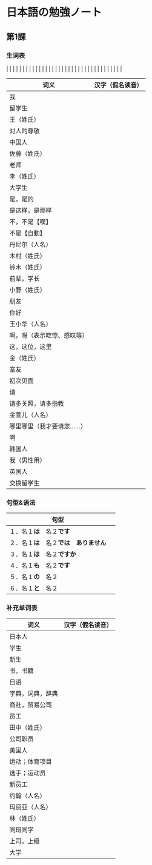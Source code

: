 # 日本語の勉強ノート

## 第1課

### 生词表

|
|
|
|
|
|
|
|
|
|
|
|
|
|
|
|
|
|
|
|
|
|
|
|
|
|
|
|
|
|
|
|
|
|
|
|

| 词义                       | 汉字（假名读音） |
| -------------------------- | ---------------- |
| 我                         |                  |
| 留学生                     |                  |
| 王（姓氏）                 |                  |
| 对人的尊敬                 |                  |
| 中国人                     |                  |
| 佐藤（姓氏）               |                  |
| 老师                       |                  |
| 李（姓氏）                 |                  |
| 大学生                     |                  |
| 是，是的                   |                  |
| 是这样，是那样             |                  |
| 不，不是【嘆】             |                  |
| 不是【自動】               |                  |
| 丹尼尔（人名）             |                  |
| 木村（姓氏）               |                  |
| 铃木（姓氏）               |                  |
| 前辈，学长                 |                  |
| 小野（姓氏）               |                  |
| 朋友                       |                  |
| 你好                       |                  |
| 王小华（人名）             |                  |
| 啊，呀（表示吃惊、感叹等） |                  |
| 这，这位，这里             |                  |
| 金（姓氏）                 |                  |
| 室友                       |                  |
| 初次见面                   |                  |
| 请                         |                  |
| 请多关照，请多指教         |                  |
| 金萱儿（人名）             |                  |
| 哪里哪里（我才要请您……）   |                  |
| 啊                         |                  |
| 韩国人                     |                  |
| 我（男性用）               |                  |
| 英国人                     |                  |
| 交换留学生                 |                  |

### 句型&语法

| 句型                                     |      |
| ---------------------------------------- | ---- |
| １．名１**は**　名２**です**             |      |
| ２．名１**は**　名２**では　ありません** |      |
| ３．名１**は**　名２**ですか**           |      |
| ４．名１**も**　名２**です**             |      |
| ５．名１**の**　名２                     |      |
| ６．名１**と**　名２                     |      |


### 补充单词表

| 词义             | 汉字（假名读音） |
| ---------------- | ---------------- |
| 日本人           |                  |
| 学生             |                  |
| 新生             |                  |
| 书，书籍         |                  |
| 日语             |                  |
| 字典，词典，辞典 |                  |
| 商社，贸易公司   |                  |
| 员工             |                  |
| 田中（姓氏）     |                  |
| 公司职员         |                  |
| 美国人           |                  |
| 运动；体育项目   |                  |
| 选手；运动员     |                  |
| 新员工           |                  |
| 约翰（人名）     |                  |
| 玛丽亚（人名）   |                  |
| 林（姓氏）       |                  |
| 同班同学         |                  |
| 上司，上级       |                  |
| 大学             |                  |

